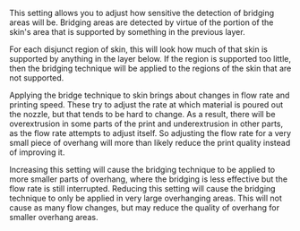 This setting allows you to adjust how sensitive the detection of bridging areas will be. Bridging areas are detected by virtue of the portion of the skin's area that is supported by something in the previous layer.

For each disjunct region of skin, this will look how much of that skin is supported by anything in the layer below. If the region is supported too little, then the bridging technique will be applied to the regions of the skin that are not supported.

Applying the bridge technique to skin brings about changes in flow rate and printing speed. These try to adjust the rate at which material is poured out the nozzle, but that tends to be hard to change. As a result, there will be overextrusion in some parts of the print and underextrusion in other parts, as the flow rate attempts to adjust itself. So adjusting the flow rate for a very small piece of overhang will more than likely reduce the print quality instead of improving it.

Increasing this setting will cause the bridging technique to be applied to more smaller parts of overhang, where the bridging is less effective but the flow rate is still interrupted. Reducing this setting will cause the bridging technique to only be applied in very large overhanging areas. This will not cause as many flow changes, but may reduce the quality of overhang for smaller overhang areas.